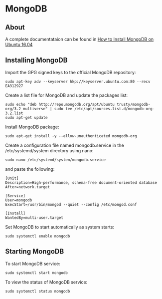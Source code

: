 # MongoDB

## About

A complete documentataion can be found in [How to Install MongoDB on Ubuntu 16.04](https://www.digitalocean.com/community/tutorials/how-to-install-mongodb-on-ubuntu-16-04)

## Installing MongoDB

Import the GPG signed keys to the official MongoDB repository:
```
sudo apt-key adv --keyserver hkp://keyserver.ubuntu.com:80 --recv EA312927
```

Create a list file for MongoDB and update the packages list:
```
sudo echo "deb http://repo.mongodb.org/apt/ubuntu trusty/mongodb-org/3.2 multiverse" | sudo tee /etc/apt/sources.list.d/mongodb-org-3.2.list
sudo apt-get update
```

Install MongoDB package:
```
sudo apt-get install -y --allow-unauthenticated mongodb-org
```

Create a configuration file named mongodb.service in the /etc/systemd/system directory using nano:
```
sudo nano /etc/systemd/system/mongodb.service
```
and paste the following:
```
[Unit]
Description=High-performance, schema-free document-oriented database
After=network.target

[Service]
User=mongodb
ExecStart=/usr/bin/mongod --quiet --config /etc/mongod.conf

[Install]
WantedBy=multi-user.target
```

Set MongoDB to start automatically as system starts:
```
sudo systemctl enable mongodb
```

## Starting MongoDB

To start MongoDB service:
```
sudo systemctl start mongodb
```

To view the status of MongoDB service:
```
sudo systemctl status mongodb
```
